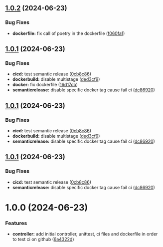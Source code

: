 ## [1.0.2](https://github.com/SQuent/kuma-ingress-watcher/compare/v1.0.1...v1.0.2) (2024-06-23)


### Bug Fixes

* **dockerfile:** fix call of poetry in the dockerfile ([f060fa1](https://github.com/SQuent/kuma-ingress-watcher/commit/f060fa10857cd5889030e98e630474787fe42eed))

## [1.0.1](https://github.com/SQuent/kuma-ingress-watcher/compare/v1.0.0...v1.0.1) (2024-06-23)


### Bug Fixes

* **cicd:** test semantic release ([0cb8c86](https://github.com/SQuent/kuma-ingress-watcher/commit/0cb8c86e5c16389a610cd3448770acaff1637079))
* **dockerbuild:** disable multistage ([ded3cf9](https://github.com/SQuent/kuma-ingress-watcher/commit/ded3cf97e17900097a7d1d8b4ee5d5801d8fec7f))
* **docker:** fix dockerfile ([16d17cb](https://github.com/SQuent/kuma-ingress-watcher/commit/16d17cb648117f9a59661625e1f165e6d93c894b))
* **semanticrelease:** disable specific docker tag cause fail ci ([dc86920](https://github.com/SQuent/kuma-ingress-watcher/commit/dc86920f004ca906232e1deda98c37d4a9f05659))

## [1.0.1](https://github.com/SQuent/kuma-ingress-watcher/compare/v1.0.0...v1.0.1) (2024-06-23)


### Bug Fixes

* **cicd:** test semantic release ([0cb8c86](https://github.com/SQuent/kuma-ingress-watcher/commit/0cb8c86e5c16389a610cd3448770acaff1637079))
* **dockerbuild:** disable multistage ([ded3cf9](https://github.com/SQuent/kuma-ingress-watcher/commit/ded3cf97e17900097a7d1d8b4ee5d5801d8fec7f))
* **semanticrelease:** disable specific docker tag cause fail ci ([dc86920](https://github.com/SQuent/kuma-ingress-watcher/commit/dc86920f004ca906232e1deda98c37d4a9f05659))

## [1.0.1](https://github.com/SQuent/kuma-ingress-watcher/compare/v1.0.0...v1.0.1) (2024-06-23)


### Bug Fixes

* **cicd:** test semantic release ([0cb8c86](https://github.com/SQuent/kuma-ingress-watcher/commit/0cb8c86e5c16389a610cd3448770acaff1637079))
* **semanticrelease:** disable specific docker tag cause fail ci ([dc86920](https://github.com/SQuent/kuma-ingress-watcher/commit/dc86920f004ca906232e1deda98c37d4a9f05659))

# 1.0.0 (2024-06-23)


### Features

* **controller:** add initial controller, unittest, ci files and dockerfile in order to test ci on github ([6a4322d](https://github.com/SQuent/kuma-ingress-watcher/commit/6a4322d5e930d7643b089cc1bfd12cdece22ee6b))
